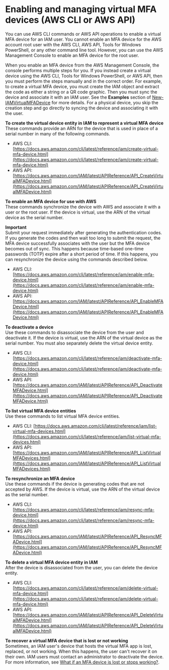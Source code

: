 # Enabling and managing virtual MFA devices \(AWS CLI or AWS API\)<a name="id_credentials_mfa_enable_cliapi"></a>

You can use AWS CLI commands or AWS API operations to enable a virtual MFA device for an IAM user\. You cannot enable an MFA device for the AWS account root user with the AWS CLI, AWS API, Tools for Windows PowerShell, or any other command line tool\. However, you can use the AWS Management Console to enable an MFA device for the root user\. 

When you enable an MFA device from the AWS Management Console, the console performs multiple steps for you\. If you instead create a virtual device using the AWS CLI, Tools for Windows PowerShell, or AWS API, then you must perform the steps manually and in the correct order\. For example, to create a virtual MFA device, you must create the IAM object and extract the code as either a string or a QR code graphic\. Then you must sync the device and associate it with an IAM user\. See the **Examples** section of [New\-IAMVirtualMFADevice](https://docs.aws.amazon.com/powershell/latest/reference/Index.html?page=New-IAMVirtualMFADevice.html&tocid=New-IAMVirtualMFADevice) for more details\. For a physical device, you skip the creation step and go directly to syncing the device and associating it with the user\. 

**To create the virtual device entity in IAM to represent a virtual MFA device**  
These commands provide an ARN for the device that is used in place of a serial number in many of the following commands\.
+ AWS CLI: [https://docs.aws.amazon.com/cli/latest/reference/iam/create-virtual-mfa-device.html](https://docs.aws.amazon.com/cli/latest/reference/iam/create-virtual-mfa-device.html) 
+ AWS API: [https://docs.aws.amazon.com/IAM/latest/APIReference/API_CreateVirtualMFADevice.html](https://docs.aws.amazon.com/IAM/latest/APIReference/API_CreateVirtualMFADevice.html) 

**To enable an MFA device for use with AWS**  
These commands synchronize the device with AWS and associate it with a user or the root user\. If the device is virtual, use the ARN of the virtual device as the serial number\.

**Important**  
Submit your request immediately after generating the authentication codes\. If you generate the codes and then wait too long to submit the request, the MFA device successfully associates with the user but the MFA device becomes out of sync\. This happens because time\-based one\-time passwords \(TOTP\) expire after a short period of time\. If this happens, you can resynchronize the device using the commands described below\.
+ AWS CLI: [https://docs.aws.amazon.com/cli/latest/reference/iam/enable-mfa-device.html](https://docs.aws.amazon.com/cli/latest/reference/iam/enable-mfa-device.html) 
+ AWS API: [https://docs.aws.amazon.com/IAM/latest/APIReference/API_EnableMFADevice.html](https://docs.aws.amazon.com/IAM/latest/APIReference/API_EnableMFADevice.html) 

**To deactivate a device**  
Use these commands to disassociate the device from the user and deactivate it\. If the device is virtual, use the ARN of the virtual device as the serial number\. You must also separately delete the virtual device entity\. 
+ AWS CLI: [https://docs.aws.amazon.com/cli/latest/reference/iam/deactivate-mfa-device.html](https://docs.aws.amazon.com/cli/latest/reference/iam/deactivate-mfa-device.html) 
+ AWS API: [https://docs.aws.amazon.com/IAM/latest/APIReference/API_DeactivateMFADevice.html](https://docs.aws.amazon.com/IAM/latest/APIReference/API_DeactivateMFADevice.html)

**To list virtual MFA device entities**  
Use these commands to list virtual MFA device entities\.
+ AWS CLI: [https://docs.aws.amazon.com/cli/latest/reference/iam/list-virtual-mfa-devices.html](https://docs.aws.amazon.com/cli/latest/reference/iam/list-virtual-mfa-devices.html) 
+ AWS API: [https://docs.aws.amazon.com/IAM/latest/APIReference/API_ListVirtualMFADevices.html](https://docs.aws.amazon.com/IAM/latest/APIReference/API_ListVirtualMFADevices.html) 

**To resynchronize an MFA device**  
Use these commands if the device is generating codes that are not accepted by AWS\. If the device is virtual, use the ARN of the virtual device as the serial number\.
+ AWS CLI: [https://docs.aws.amazon.com/cli/latest/reference/iam/resync-mfa-device.html](https://docs.aws.amazon.com/cli/latest/reference/iam/resync-mfa-device.html) 
+ AWS API: [https://docs.aws.amazon.com/IAM/latest/APIReference/API_ResyncMFADevice.html](https://docs.aws.amazon.com/IAM/latest/APIReference/API_ResyncMFADevice.html) 

**To delete a virtual MFA device entity in IAM**  
After the device is disassociated from the user, you can delete the device entity\.
+ AWS CLI: [https://docs.aws.amazon.com/cli/latest/reference/iam/delete-virtual-mfa-device.html](https://docs.aws.amazon.com/cli/latest/reference/iam/delete-virtual-mfa-device.html) 
+ AWS API: [https://docs.aws.amazon.com/IAM/latest/APIReference/API_DeleteVirtualMFADevice.html](https://docs.aws.amazon.com/IAM/latest/APIReference/API_DeleteVirtualMFADevice.html) 

**To recover a virtual MFA device that is lost or not working**  
Sometimes, an IAM user's device that hosts the virtual MFA app is lost, replaced, or not working\. When this happens, the user can't recover it on their own\. IAM users must contact an administrator to deactivate the device\. For more information, see [What if an MFA device is lost or stops working?](id_credentials_mfa_lost-or-broken.md)\.